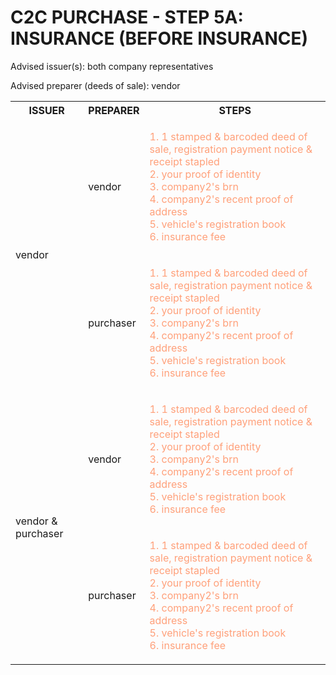 # C2C PURCHASE - STEP 5A: INSURANCE (BEFORE INSURANCE)

Advised issuer(s): both company representatives

Advised preparer (deeds of sale): vendor

<table>
  <tr>
    <th>ISSUER</th>
    <th>PREPARER</th>
    <th>STEPS</th>
  </tr>

  <tr>
    <!-- ISSUER: vendor -->
    <!-- PREPARER: vendor -->
    <td rowspan="2">vendor</td>
    <td>vendor</td>
    <td style="color: lightsalmon;">
      <ol style="padding: 0; list-style-position: inside;">
        <li>1 stamped & barcoded deed of sale, registration payment notice & receipt stapled</li>
        <li>your proof of identity</li>
        <li>company2's brn</li>
        <li>company2's recent proof of address</li>
        <li>vehicle's registration book</li>
        <li>insurance fee</li>
      </ol>
    </td>
  </tr>
  <tr>
    <!-- ISSUER: vendor -->
    <!-- PREPARER: purchaser -->
    <td>purchaser</td>
    <td style="color: lightsalmon;">
      <ol style="padding: 0; list-style-position: inside;">
        <li>1 stamped & barcoded deed of sale, registration payment notice & receipt stapled</li>
        <li>your proof of identity</li>
        <li>company2's brn</li>
        <li>company2's recent proof of address</li>
        <li>vehicle's registration book</li>
        <li>insurance fee</li>
      </ol>
    </td>
  </tr>

  <tr>
    <!-- ISSUER: vendor & purchaser -->
    <!-- PREPARER: vendor -->
    <td rowspan="2">vendor & purchaser</td>
    <td>vendor</td>
    <td style="color: lightsalmon;">
      <ol style="padding: 0; list-style-position: inside;">
        <li>1 stamped & barcoded deed of sale, registration payment notice & receipt stapled</li>
        <li>your proof of identity</li>
        <li>company2's brn</li>
        <li>company2's recent proof of address</li>
        <li>vehicle's registration book</li>
        <li>insurance fee</li>
      </ol>
    </td>
  </tr>
  <tr>
    <!-- ISSUER: vendor & purchaser -->
    <!-- PREPARER: purchaser -->
    <td>purchaser</td>
    <td style="color: lightsalmon;">
      <ol style="padding: 0; list-style-position: inside;">
        <li>1 stamped & barcoded deed of sale, registration payment notice & receipt stapled</li>
        <li>your proof of identity</li>
        <li>company2's brn</li>
        <li>company2's recent proof of address</li>
        <li>vehicle's registration book</li>
        <li>insurance fee</li>
      </ol>
    </td>
  </tr>
</table>
